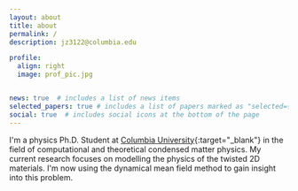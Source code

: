 ```yaml
---
layout: about
title: about
permalink: /
description: jz3122@columbia.edu

profile:
  align: right
  image: prof_pic.jpg


news: true  # includes a list of news items
selected_papers: true # includes a list of papers marked as "selected={true}"
social: true  # includes social icons at the bottom of the page
---
```

I'm a physics Ph.D. Student at [Columbia University](https://physics.columbia.edu/content/jiawei-zang){:target="\_blank"} in the field of computational and theoretical condensed matter physics. My current research focuses on modelling the physics of the twisted 2D materials. I'm now using the dynamical mean field method to gain insight into this problem. 
